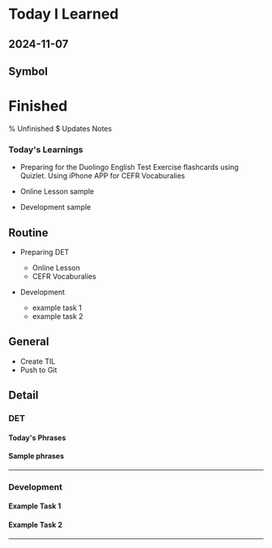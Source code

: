# Today I Learned

## 2024-11-07

## Symbol
# Finished
% Unfinished
$ Updates Notes


### Today's Learnings
  - Preparing for the Duolingo English Test
   Exercise flashcards using Quizlet.
   Using iPhone APP for CEFR Vocaburalies

  - Online Lesson
   sample

  - Development
   sample


## Routine
  - Preparing DET
    - Online Lesson
    - CEFR Vocaburalies

  - Development
    - example task 1
    - example task 2

## General
  - Create TIL
  - Push to Git



## Detail

### DET
#### Today's Phrases
#### Sample phrases

---

### Development
#### Example Task 1
#### Example Task 2
---